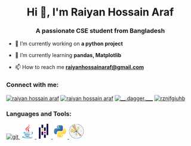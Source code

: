 <h1 align="center">Hi 👋, I'm Raiyan Hossain Araf</h1>
<h3 align="center">A passionate CSE student from Bangladesh</h3>

- 🔭 I’m currently working on **a python project**

- 🌱 I’m currently learning **pandas, Matplotlib**

- 📫 How to reach me **raiyanhossainaraf@gmail.com**

<h3 align="left">Connect with me:</h3>
<p align="left">
<a href="https://linkedin.com/in/raiyan-hossain-araf-aa918b332" target="blank"><img align="center" src="https://raw.githubusercontent.com/rahuldkjain/github-profile-readme-generator/master/src/images/icons/Social/linked-in-alt.svg" alt="raiyan hossain araf" height="30" width="40" /></a>
<a href="https://fb.com/rayianhossainaraf.araf" target="blank"><img align="center" src="https://raw.githubusercontent.com/rahuldkjain/github-profile-readme-generator/master/src/images/icons/Social/facebook.svg" alt="raiyan hossain araf" height="30" width="40" /></a>
<a href="https://instagram.com/__.dagger.___/" target="blank"><img align="center" src="https://raw.githubusercontent.com/rahuldkjain/github-profile-readme-generator/master/src/images/icons/Social/instagram.svg" alt="__.dagger.___" height="30" width="40" /></a>
<a href="https://www.leetcode.com/rznjfgiuhb" target="blank"><img align="center" src="https://raw.githubusercontent.com/rahuldkjain/github-profile-readme-generator/master/src/images/icons/Social/leet-code.svg" alt="rznjfgiuhb" height="30" width="40" /></a>
</p>

<h3 align="left">Languages and Tools:</h3>
<p align="left"> <a href="https://git-scm.com/" target="_blank" rel="noreferrer"> <img src="https://www.vectorlogo.zone/logos/git-scm/git-scm-icon.svg" alt="git" width="40" height="40"/> </a>
<a href="https://www.java.com" target="_blank" rel="noreferrer"> <img src="https://raw.githubusercontent.com/devicons/devicon/master/icons/java/java-original.svg" alt="java" width="40" height="40"/> </a> 
<a href="https://pandas.pydata.org/" target="_blank" rel="noreferrer"> <img src="https://raw.githubusercontent.com/devicons/devicon/2ae2a900d2f041da66e950e4d48052658d850630/icons/pandas/pandas-original.svg" alt="pandas" width="40" height="40"/> </a> 
<a href="https://www.python.org" target="_blank" rel="noreferrer"> <img src="https://raw.githubusercontent.com/devicons/devicon/master/icons/python/python-original.svg" alt="python" width="40" height="40"/> </a>
<a href="https://matplotlib.org/" target="_blank" rel="noreferrer"> <img src="https://raw.githubusercontent.com/devicons/devicon/master/icons/matplotlib/matplotlib-original.svg" alt="matplotlib" width="40" height="40"/> </a> </p>
